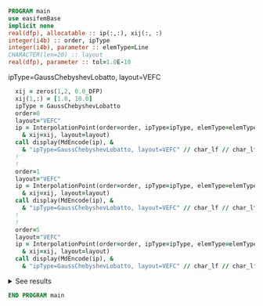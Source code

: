 ```fortran
PROGRAM main
use easifemBase
implicit none
real(dfp), allocatable :: ip(:,:), xij(:, :)
integer(i4b) :: order, ipType
integer(i4b), parameter :: elemType=Line
CHARACTER(len=20) :: layout
real(dfp), parameter :: tol=1.0E-10
```

ipType=GaussChebyshevLobatto, layout=VEFC

```fortran
  xij = zeros(1,2, 0.0_DFP)
  xij(1,:) = [1.0, 10.0]
  ipType = GaussChebyshevLobatto
  order=0
  layout="VEFC"
  ip = InterpolationPoint(order=order, ipType=ipType, elemType=elemType, &
    & xij=xij, layout=layout)
  call display(MdEncode(ip), &
    & "ipType=GaussChebyshevLobatto, layout=VEFC" // char_lf // char_lf)
  !
  !
  order=1
  layout="VEFC"
  ip = InterpolationPoint(order=order, ipType=ipType, elemType=elemType, &
    & xij=xij, layout=layout)
  call display(MdEncode(ip), &
    & "ipType=GaussChebyshevLobatto, layout=VEFC" // char_lf // char_lf)
  !
  !
  order=5
  layout="VEFC"
  ip = InterpolationPoint(order=order, ipType=ipType, elemType=elemType, &
    & xij=xij, layout=layout)
  call display(MdEncode(ip), &
    & "ipType=GaussChebyshevLobatto, layout=VEFC" // char_lf // char_lf)
```

<details>
<summary>See results</summary>
<div>

ipType=GaussChebyshevLobatto, layout=VEFC

 |  |
 |  --- |
 | 0 |

ipType=GaussChebyshevLobatto, layout=VEFC

 |  |  |
 |  --- |  --- |
 | -1 | 1 |

ipType=GaussChebyshevLobatto, layout=VEFC

 |  |  |  |  |  |  |
 |  --- |  --- |  --- |  --- |  --- |  --- |
 | -1 | 1 | -0.80902 | -0.30902 | 0.30902 | 0.80902 |

</div>
</details>

```fortran
END PROGRAM main
```
